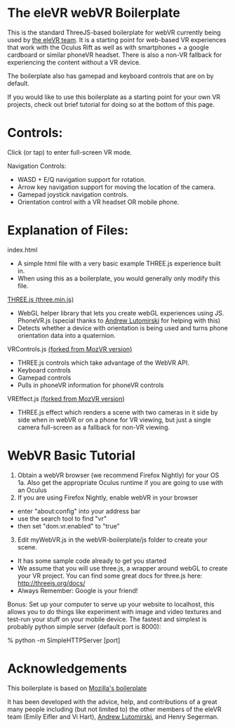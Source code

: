# The eleVR webVR Boilerplate
This is the standard ThreeJS-based boilerplate for webVR currently being used by [the eleVR team](http://elevr.com). It is a starting point for web-based VR experiences that work with the Oculus Rift as well as with smartphones + a google cardboard or similar phoneVR headset. There is also a non-VR fallback for experiencing the content without a VR device.

The boilerplate also has gamepad and keyboard controls that are on by default. 

If you would like to use this boilerplate as a starting point for your own VR projects, check out brief tutorial for doing so at the bottom of this page.

# Controls:
Click (or tap) to enter full-screen VR mode.

Navigation Controls:
- WASD + E/Q navigation support for rotation.
- Arrow key navigation support for moving the location of the camera.
- Gamepad joystick navigation controls.
- Orientation control with a VR headset OR mobile phone.

# Explanation of Files:
index.html
- A simple html file with a very basic example THREE.js experience built in. 
- When using this as a boilerplate, you would generally only modify this file.

[THREE.js (three.min.js)](https://github.com/mrdoob/three.js/)
- WebGL helper library that lets you create webGL experiences using JS.
PhoneVR.js (special thanks to [Andrew Lutomirski](https://github.com/amluto) for helping with this)
- Detects whether a device with orientation is being used and turns phone orientation data into a quaternion.

VRControls.js [(forked from MozVR version)](https://github.com/MozVR/vr-web-examples/tree/master/threejs-vr-boilerplate)
- THREE.js controls which take advantage of the WebVR API.
- Keyboard controls
- Gamepad controls
- Pulls in phoneVR information for phoneVR controls

VREffect.js [(forked from MozVR version)](https://github.com/MozVR/vr-web-examples/tree/master/threejs-vr-boilerplate)
- THREE.js effect which renders a scene with two cameras in it side by side when in webVR or on a phone for VR viewing, but just a single camera full-screen as a fallback for non-VR viewing.

# WebVR Basic Tutorial
1. Obtain a webVR browser (we recommend Firefox Nightly) for your OS
1a. Also get the appropriate Oculus runtime if you are going to use with an Oculus
2. If you are using Firefox Nightly, enable webVR in your browser
  - enter "about:config" into your address bar
  - use the search tool to find "vr"
  - then set "dom.vr.enabled" to "true"
3. Edit myWebVR.js in the webVR-boilerplate/js folder to create your scene.
  - It has some sample code already to get you started
  - We assume that you will use three.js, a wrapper around webGL to create your VR project.
      You can find some great docs for three.js here: http://threejs.org/docs/
  - Always Remember: Google is your friend!

Bonus: Set up your computer to serve up your website to localhost, this allows you to do things like experiment with image and video textures and test-run your stuff on your mobile device. The fastest and simplest is probably python simple server (default port is 8000):

% python -m SimpleHTTPServer [port]

# Acknowledgements
This boilerplate is based on [Mozilla's boilerplate](https://github.com/MozVR/vr-web-examples/tree/master/threejs-vr-boilerplate)

It has been developed with the advice, help, and contributions of a great many people including (but not limited to) the other members of the eleVR team (Emily Eifler and Vi Hart), [Andrew Lutomirski](https://github.com/amluto), and Henry Segerman.

